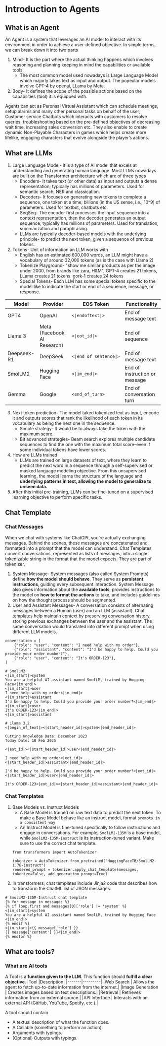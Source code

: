
# Introduction to Agents

## **What is an Agent**
An Agent is a system that leverages an AI model to interact with its environment in order to achieve a user-defined objective. In simple terms, we can break down it into two parts
1. Mind- It is the part where the actual thinking happens which involves reasoning and planning keeping in mind the capabilities or available tools.
    - The most common model used nowadays is Large Language Model which majorly takes text as input and output. The popeular models involve GPT-4 by openai, LLama by Meta. 
2. Body- It defines the scope of the possible actions based on the capabilities (tool) it is equipped with.

Agents can act as Peronsal Virtual Assistant which can schedule meetings, setup alarms and many other personal tasks on behalf of the user; Customer service Chatbots which interacts with customers to resolve queries, troubleshooting based on the pre-defined objectives of decreasing wait time, increasing sales conversion etc. They also enable to create dynamic Non-Playable Characters in games which helps create more lifelike, engaging characters that evolve alongside the player’s actions.

## **What are LLMs**
1. Large Language Model- It is a type of AI model that excels at understanding and generating human language. Most LLMs nowadays are built on the Transformer architecture which are of three types
    - Encoders- It takes text (or other data) as input and outputs a dense representation; typically has millions of parameters. Used for semantic search, NER and classication.
    - Decoders- It focuses on generating new tokens to complete a sequence, one token at a time; billions (in the US sense, i.e., 10^9) of parameters. Used for textbot, chatbots etc.
    - SeqSeq- The encoder first processes the input sequence into a context representation, then the decoder generates an output sequence; typically has millions of parameters. Used for translation, summarization and paraphrasing.
    - LLMs are typically decoder-based models with the underlying principle- to predict the next token, given a sequence of previous tokens.
2. Tokens- Unit of information an LLM works with
    - English has an estimated 600,000 words, an LLM might have a vocabulary of around 32,000 tokens (as is the case with Llama 2)
    - Tokenize Playground- "show me similar products as per the image under 2000, from brands like zara, H&M", GPT-4 creates 21 tokens, LLama creates 21 tokens. gork-1 creates 24 tokens
    - Special Tokens- Each LLM has some special tokens specific to the model like to indicate the start or end of a sequence, message, or response. 

| Model      | Provider                     | EOS Token             | Functionality                 |
|------------|------------------------------|-----------------------|-------------------------------|
| GPT4       | OpenAI                       | `<\|endoftext\|>`     | End of message text           |
| Llama 3    | Meta (Facebook AI Research)  | `<\|eot_id\|>`          | End of sequence               |
| Deepseek-R1| DeepSeek                     | `<\|end_of_sentence\|>` | End of message text           |
| SmolLM2    | Hugging Face                 | `<\|im_end\|>`          | End of instruction or message |
| Gemma      | Google                       | `<end_of_turn>`       | End of conversation turn      |

3. Next token prediction- The model taked tokenized text as input, encode it and outputs scores that rank the likelihood of each token in its vocabulary as being the next one in the sequence.
    - Simple strategy- It would be to always take the token with the maximum score.
    - Bit advanced strategies- Beam search explores multiple candidate sequences to find the one with the maximum total score–even if some individual tokens have lower scores.
4. How are LLMs trained
    - LLMs are trained on large datasets of text, where they learn to predict the next word in a sequence through a self-supervised or masked language modeling objective. From this unsupervised learning, the model learns the structure of the language and **underlying patterns in text, allowing the model to generalize to unseen data.**
5. After this initial pre-training, LLMs can be fine-tuned on a supervised learning objective to perform specific tasks.

## Chat Template

### Chat Messages
When we chat with systems like ChatGPt, you’re actually exchanging messages. Behind the scenes, these messages are concatenated and formatted into a prompt that the model can understand. Chat Templates convert conversations, represented as lists of messages, into a single tokenizable string in the format that the model expects. They are part of tokenizer.
1. System Message- System messages (also called System Prompts) define **how the model should behave**. They serve as **persistent instructions**, guiding every subsequent interaction.  System Message also gives information about the **available tools**, provides instructions to the model on **how to format the actions** to take, and includes guidelines on how the thought process should be segmented.
2. User and Assistant Messages- A conversation consists of alternating messages between a Human (user) and an LLM (assistant). Chat templates help maintain context by preserving conversation history, storing previous exchanges between the user and the assistant. The same conversation would translated into different prompt when using different LLM models.
```
conversation = [
    {"role": "user", "content": "I need help with my order"},
    {"role": "assistant", "content": "I'd be happy to help. Could you provide your order number?"},
    {"role": "user", "content": "It's ORDER-123"},
]

# SmolLM2
<|im_start|>system
You are a helpful AI assistant named SmolLM, trained by Hugging Face<|im_end|>
<|im_start|>user
I need help with my order<|im_end|>
<|im_start|>assistant
I'd be happy to help. Could you provide your order number?<|im_end|>
<|im_start|>user
It's ORDER-123<|im_end|>
<|im_start|>assistant

# Llama 3.2
<|begin_of_text|><|start_header_id|>system<|end_header_id|>

Cutting Knowledge Date: December 2023
Today Date: 10 Feb 2025

<|eot_id|><|start_header_id|>user<|end_header_id|>

I need help with my order<|eot_id|><|start_header_id|>assistant<|end_header_id|>

I'd be happy to help. Could you provide your order number?<|eot_id|><|start_header_id|>user<|end_header_id|>

It's ORDER-123<|eot_id|><|start_header_id|>assistant<|end_header_id|>
```
### Chat Templates
1. Base Models vs. Instruct Models
    - A Base Model is trained on raw text data to predict the next token. To make a Base Model behave like an instruct model, format `prompts in a consistent way`
    - An Instruct Model is fine-tuned specifically to follow instructions and engage in conversations. For example, `SmolLM2-135M` is a base model, while `SmolLM2-135M-Instruct` is its instruction-tuned variant. Make sure to use the correct chat template.
    ```
    from transformers import AutoTokenizer

    tokenizer = AutoTokenizer.from_pretrained("HuggingFaceTB/SmolLM2-1.7B-Instruct")
    rendered_prompt = tokenizer.apply_chat_template(messages, tokenize=False, add_generation_prompt=True)
    ```
2. In transformers, chat templates include Jinja2 code that describes how to transform the ChatML list of JSON messages.

```
# SmolLM2-135M-Instruct chat template
{% for message in messages %}
{% if loop.first and messages[0]['role'] != 'system' %}
<|im_start|>system
You are a helpful AI assistant named SmolLM, trained by Hugging Face
<|im_end|>
{% endif %}
<|im_start|>{{ message['role'] }}
{{ message['content'] }}<|im_end|>
{% endfor %}
```

## What are tools?

### What are AI tools
A Tool is a **function given to the LLM**. This function should **fulfill a clear objective**.
|Tool	|Description|
|-------|---------|
|Web Search	| Allows the agent to fetch up-to-date information from the internet.|
|Image Generation	| Creates images based on text descriptions.|
|Retrieval	| Retrieves information from an external source.|
|API Interface	| Interacts with an external API (GitHub, YouTube, Spotify, etc.).|

A tool should contain
- A textual description of what the function does.
- A Callable (something to perform an action).
- Arguments with typings.
- (Optional) Outputs with typings.